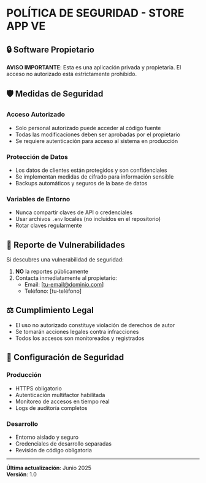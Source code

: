 # POLÍTICA DE SEGURIDAD - STORE APP VE

## 🔒 Software Propietario

**AVISO IMPORTANTE**: Esta es una aplicación privada y propietaria. El acceso no autorizado está estrictamente prohibido.

## 🛡️ Medidas de Seguridad

### Acceso Autorizado

- Solo personal autorizado puede acceder al código fuente
- Todas las modificaciones deben ser aprobadas por el propietario
- Se requiere autenticación para acceso al sistema en producción

### Protección de Datos

- Los datos de clientes están protegidos y son confidenciales
- Se implementan medidas de cifrado para información sensible
- Backups automáticos y seguros de la base de datos

### Variables de Entorno

- Nunca compartir claves de API o credenciales
- Usar archivos `.env` locales (no incluidos en el repositorio)
- Rotar claves regularmente

## 🚨 Reporte de Vulnerabilidades

Si descubres una vulnerabilidad de seguridad:

1. **NO** la reportes públicamente
2. Contacta inmediatamente al propietario:
   - Email: [tu-email@dominio.com]
   - Teléfono: [tu-teléfono]

## ⚖️ Cumplimiento Legal

- El uso no autorizado constituye violación de derechos de autor
- Se tomarán acciones legales contra infracciones
- Todos los accesos son monitoreados y registrados

## 🔧 Configuración de Seguridad

### Producción

- HTTPS obligatorio
- Autenticación multifactor habilitada
- Monitoreo de accesos en tiempo real
- Logs de auditoría completos

### Desarrollo

- Entorno aislado y seguro
- Credenciales de desarrollo separadas
- Revisión de código obligatoria

---

**Última actualización**: Junio 2025  
**Versión**: 1.0
